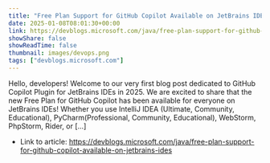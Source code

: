 ```yaml
---
title: "Free Plan Support for GitHub Copilot Available on JetBrains IDEs"
date: 2025-01-08T08:01:30+00:00
link: https://devblogs.microsoft.com/java/free-plan-support-for-github-copilot-available-on-jetbrains-ides
showShare: false
showReadTime: false
thumbnail: images/devops.png
tags: ["devblogs.microsoft.com"]
---
```

Hello, developers! Welcome to our very first blog post dedicated to GitHub Copilot Plugin for JetBrains IDEs in 2025. We are excited to share that the new Free Plan for GitHub Copilot has been available for everyone on JetBrains IDEs! Whether you use IntelliJ IDEA (Ultimate, Community, Educational), PyCharm(Professional, Community, Educational), WebStorm, PhpStorm, Rider, or […]

- Link to article: https://devblogs.microsoft.com/java/free-plan-support-for-github-copilot-available-on-jetbrains-ides